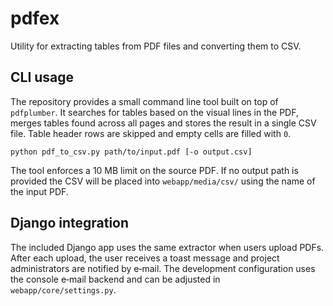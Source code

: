 # pdfex

Utility for extracting tables from PDF files and converting them to CSV.

## CLI usage

The repository provides a small command line tool built on top of
`pdfplumber`. It searches for tables based on the visual lines in the PDF,
merges tables found across all pages and stores the result in a single CSV
file. Table header rows are skipped and empty cells are filled with `0`.

```
python pdf_to_csv.py path/to/input.pdf [-o output.csv]
```

The tool enforces a 10&nbsp;MB limit on the source PDF. If no output path is
provided the CSV will be placed into `webapp/media/csv/` using the name of
the input PDF.

## Django integration

The included Django app uses the same extractor when users upload PDFs.
After each upload, the user receives a toast message and project
administrators are notified by e‑mail.  The development configuration uses
the console e‑mail backend and can be adjusted in
`webapp/core/settings.py`.
